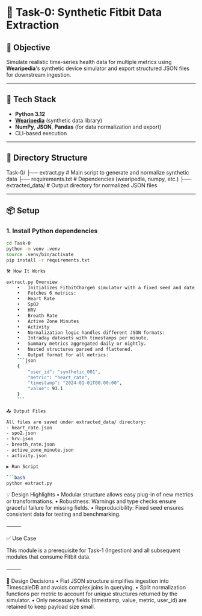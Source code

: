 # 🧪 Task-0: Synthetic Fitbit Data Extraction

## 📌 Objective

Simulate realistic time-series health data for multiple metrics using **Wearipedia**'s synthetic device simulator and export structured JSON files for downstream ingestion.

---

## 🧱 Tech Stack

- **Python 3.12**
- [**Wearipedia**](https://github.com/snyder-lab/wearipedia) (synthetic data library)
- **NumPy**, **JSON**, **Pandas** (for data normalization and export)
- CLI-based execution

---

## 📁 Directory Structure
Task-0/
├── extract.py             # Main script to generate and normalize synthetic data
├── requirements.txt       # Dependencies (wearipedia, numpy, etc.)
├── extracted_data/        # Output directory for normalized JSON files

---

## 📦 Setup

### 1. Install Python dependencies

```bash
cd Task-0
python -m venv .venv
source .venv/bin/activate
pip install -r requirements.txt

🛠️ How It Works

extract.py Overview
	•	Initializes FitbitCharge6 simulator with a fixed seed and date range.
	•	Fetches 6 metrics:
	•	Heart Rate
	•	SpO2
	•	HRV
	•	Breath Rate
	•	Active Zone Minutes
	•	Activity
	•	Normalization logic handles different JSON formats:
	•	Intraday datasets with timestamps per minute.
	•	Summary metrics aggregated daily or nightly.
	•	Nested structures parsed and flattened.
	•	Output format for all metrics:
    ```json
    {
        "user_id": "synthetic_001",
        "metric": "heart_rate",
        "timestamp": "2024-01-01T00:00:00",
        "value": 93.1
    }
    ```
    
📤 Output Files

All files are saved under extracted_data/ directory:
- heart_rate.json
- spo2.json
- hrv.json
- breath_rate.json
- active_zone_minute.json
- activity.json

▶️ Run Script

```bash
python extract.py
```

💡 Design Highlights
	•	Modular structure allows easy plug-in of new metrics or transformations.
	•	Robustness: Warnings and type checks ensure graceful failure for missing fields.
	•	Reproducibility: Fixed seed ensures consistent data for testing and benchmarking.

⸻

✅ Use Case

This module is a prerequisite for Task-1 (Ingestion) and all subsequent modules that consume Fitbit data.

⸻

🧠 Design Decisions
	•	Flat JSON structure simplifies ingestion into TimescaleDB and avoids complex joins in querying.
	•	Split normalization functions per metric to account for unique structures returned by the simulator.
	•	Only necessary fields (timestamp, value, metric, user_id) are retained to keep payload size small.